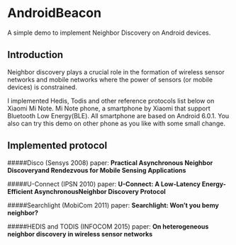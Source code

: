 # AndroidBeacon
A simple demo to implement Neighbor Discovery on Android devices.

## Introduction
Neighbor discovery plays a crucial role in the formation of wireless sensor networks and mobile networks where the power of sensors (or mobile devices) is constrained.

I implemented Hedis, Todis and other reference protocols list below on Xiaomi Mi Note. Mi Note phone, a smartphone by Xiaomi that support Bluetooth Low Energy(BLE). All smartphone are based on Android 6.0.1.
You also can try this demo on other phone as you like with some small change.

## Implemented protocol 
#####Disco (Sensys 2008)
paper: **Practical Asynchronous Neighbor Discoveryand Rendezvous for Mobile Sensing Applications**

#####U-Connect (IPSN 2010)
paper: **U-Connect: A Low-Latency Energy-Efficient AsynchronousNeighbor Discovery Protocol**

#####Searchlight (MobiCom 2011)
paper: **Searchlight: Won’t you bemy neighbor?**

#####HEDIS and TODIS (INFOCOM 2015)
 paper: **On heterogeneous neighbor discovery in wireless sensor networks**
